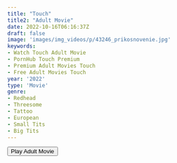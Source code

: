 ```yaml
---
title: "Touch"
title2: "Adult Movie"
date: 2022-10-16T06:16:37Z
draft: false
image: 'images/img_videos/p/43246_prikosnovenie.jpg'
keywords:
- Watch Touch Adult Movie
- PornHub Touch Premium
- Premium Adult Movies Touch
- Free Adult Movies Touch
year: '2022'
type: 'Movie'
genre:
- Redhead
- Threesome
- Tattoo
- European
- Small Tits
- Big Tits
---
```


<div class="d-g gg-5 ai-c">
<button onclick="window.open('?ero=films/touch-porn','_blank')">Play Adult Movie</button>
</div>